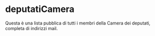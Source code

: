 # deputatiCamera

Questa è una lista pubblica di tutti i membri della Camera dei deputati, completa di indirizzi mail.
